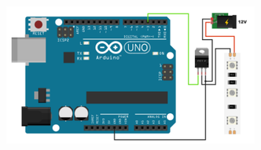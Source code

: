 
![zapojení](https://github.com/davidvasicek/IoT/blob/master/Arduino/Sensors/Light_intensity/LED_intensity_connection.png)
